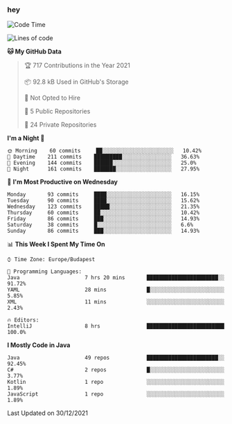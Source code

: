 ### hey

<!--START_SECTION:waka-->
![Code Time](http://img.shields.io/badge/Code%20Time-424%20hrs%2055%20mins-blue)

![Lines of code](https://img.shields.io/badge/From%20Hello%20World%20I%27ve%20Written-439%20Thousand%20lines%20of%20code-blue)

**🐱 My GitHub Data** 

> 🏆 717 Contributions in the Year 2021
 > 
> 📦 92.8 kB Used in GitHub's Storage 
 > 
> 🚫 Not Opted to Hire
 > 
> 📜 5 Public Repositories 
 > 
> 🔑 24 Private Repositories  
 > 
**I'm a Night 🦉** 

```text
🌞 Morning    60 commits     ██░░░░░░░░░░░░░░░░░░░░░░░   10.42% 
🌆 Daytime    211 commits    █████████░░░░░░░░░░░░░░░░   36.63% 
🌃 Evening    144 commits    ██████░░░░░░░░░░░░░░░░░░░   25.0% 
🌙 Night      161 commits    ███████░░░░░░░░░░░░░░░░░░   27.95%

```
📅 **I'm Most Productive on Wednesday** 

```text
Monday       93 commits     ████░░░░░░░░░░░░░░░░░░░░░   16.15% 
Tuesday      90 commits     ████░░░░░░░░░░░░░░░░░░░░░   15.62% 
Wednesday    123 commits    █████░░░░░░░░░░░░░░░░░░░░   21.35% 
Thursday     60 commits     ██░░░░░░░░░░░░░░░░░░░░░░░   10.42% 
Friday       86 commits     ███░░░░░░░░░░░░░░░░░░░░░░   14.93% 
Saturday     38 commits     █░░░░░░░░░░░░░░░░░░░░░░░░   6.6% 
Sunday       86 commits     ███░░░░░░░░░░░░░░░░░░░░░░   14.93%

```


📊 **This Week I Spent My Time On** 

```text
⌚︎ Time Zone: Europe/Budapest

💬 Programming Languages: 
Java                     7 hrs 20 mins       ███████████████████████░░   91.72% 
YAML                     28 mins             █░░░░░░░░░░░░░░░░░░░░░░░░   5.85% 
XML                      11 mins             ░░░░░░░░░░░░░░░░░░░░░░░░░   2.43%

🔥 Editors: 
IntelliJ                 8 hrs               █████████████████████████   100.0%

```

**I Mostly Code in Java** 

```text
Java                     49 repos            ███████████████████████░░   92.45% 
C#                       2 repos             █░░░░░░░░░░░░░░░░░░░░░░░░   3.77% 
Kotlin                   1 repo              ░░░░░░░░░░░░░░░░░░░░░░░░░   1.89% 
JavaScript               1 repo              ░░░░░░░░░░░░░░░░░░░░░░░░░   1.89%

```



 Last Updated on 30/12/2021
<!--END_SECTION:waka-->
